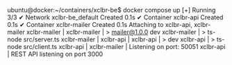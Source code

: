 ubuntu@docker:~/containers/xclbr-be$ docker compose up
[+] Running 3/3
✔ Network xclbr-be_default Created 0.1s
✔ Container xclbr-api Created 0.1s
✔ Container xclbr-mailer Created 0.1s
Attaching to xclbr-api, xclbr-mailer
xclbr-mailer |
xclbr-mailer | > mailer@1.0.0 dev
xclbr-mailer | > ts-node src/server.ts
xclbr-mailer |
xclbr-api |
xclbr-api | > dev
xclbr-api | > ts-node src/client.ts
xclbr-api |
xclbr-mailer | Listening on port: 50051
xclbr-api | REST API listening on port 3000
